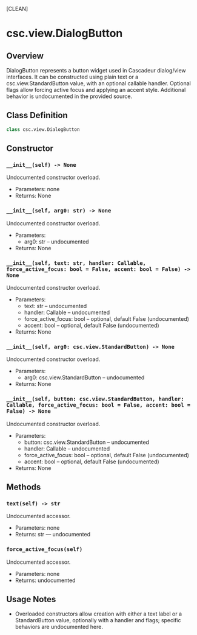 [CLEAN]

# csc.view.DialogButton

## Overview

DialogButton represents a button widget used in Cascadeur dialog/view interfaces. It can be constructed using plain text or a csc.view.StandardButton value, with an optional callable handler. Optional flags allow forcing active focus and applying an accent style. Additional behavior is undocumented in the provided source.

## Class Definition

```python
class csc.view.DialogButton
```

## Constructor

### `__init__(self) -> None`
Undocumented constructor overload.

- Parameters: none
- Returns: None

### `__init__(self, arg0: str) -> None`
Undocumented constructor overload.

- Parameters:
  - arg0: str – undocumented
- Returns: None

### `__init__(self, text: str, handler: Callable, force_active_focus: bool = False, accent: bool = False) -> None`
Undocumented constructor overload.

- Parameters:
  - text: str – undocumented
  - handler: Callable – undocumented
  - force_active_focus: bool – optional, default False (undocumented)
  - accent: bool – optional, default False (undocumented)
- Returns: None

### `__init__(self, arg0: csc.view.StandardButton) -> None`
Undocumented constructor overload.

- Parameters:
  - arg0: csc.view.StandardButton – undocumented
- Returns: None

### `__init__(self, button: csc.view.StandardButton, handler: Callable, force_active_focus: bool = False, accent: bool = False) -> None`
Undocumented constructor overload.

- Parameters:
  - button: csc.view.StandardButton – undocumented
  - handler: Callable – undocumented
  - force_active_focus: bool – optional, default False (undocumented)
  - accent: bool – optional, default False (undocumented)
- Returns: None

## Methods

### `text(self) -> str`
Undocumented accessor.

- Parameters: none
- Returns: str — undocumented

### `force_active_focus(self)`
Undocumented accessor.

- Parameters: none
- Returns: undocumented

## Usage Notes

- Overloaded constructors allow creation with either a text label or a StandardButton value, optionally with a handler and flags; specific behaviors are undocumented here.

